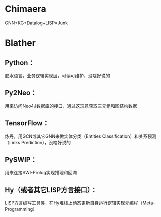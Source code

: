 # Chimaera
GNN+KG+Datalog+LISP=Junk

# Blather
## Python：
胶水语言，业务逻辑实现层，可读可维护，没啥好说的

## Py2Neo：
用来访问Neo4J数据库的接口，通过这玩意获取三元组和图结构数据

## TensorFlow：
炼丹，用GCN或其它GNN来做实体分类（Entities Classification）和关系预测（Links Prediction），没啥好说的

## PySWIP：
用来连接SWI-Prolog实现推理和回溯

## Hy（或者其它LISP方言接口）：
LISP方言编写工具类，在Hy堆栈上动态更新自身运行逻辑实现元编程（Meta-Programming）
